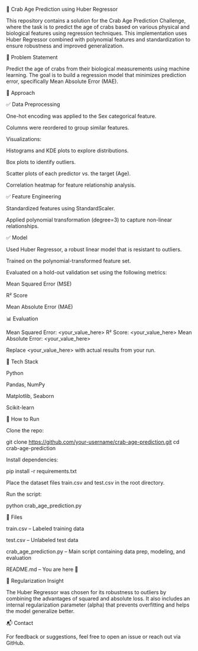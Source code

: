 🦀 Crab Age Prediction using Huber Regressor

This repository contains a solution for the Crab Age Prediction Challenge, where the task is to predict the age of crabs based on various physical and biological features using regression techniques. This implementation uses Huber Regressor combined with polynomial features and standardization to ensure robustness and improved generalization.

📌 Problem Statement

Predict the age of crabs from their biological measurements using machine learning. The goal is to build a regression model that minimizes prediction error, specifically Mean Absolute Error (MAE).

🧠 Approach

✅ Data Preprocessing

One-hot encoding was applied to the Sex categorical feature.

Columns were reordered to group similar features.

Visualizations:

Histograms and KDE plots to explore distributions.

Box plots to identify outliers.

Scatter plots of each predictor vs. the target (Age).

Correlation heatmap for feature relationship analysis.

✅ Feature Engineering

Standardized features using StandardScaler.

Applied polynomial transformation (degree=3) to capture non-linear relationships.

✅ Model

Used Huber Regressor, a robust linear model that is resistant to outliers.

Trained on the polynomial-transformed feature set.

Evaluated on a hold-out validation set using the following metrics:

Mean Squared Error (MSE)

R² Score

Mean Absolute Error (MAE)

📊 Evaluation

Mean Squared Error: <your_value_here>
R² Score: <your_value_here>
Mean Absolute Error: <your_value_here>

Replace <your_value_here> with actual results from your run.

🔧 Tech Stack

Python

Pandas, NumPy

Matplotlib, Seaborn

Scikit-learn

🚀 How to Run

Clone the repo:

git clone https://github.com/your-username/crab-age-prediction.git
cd crab-age-prediction

Install dependencies:

pip install -r requirements.txt

Place the dataset files train.csv and test.csv in the root directory.

Run the script:

python crab_age_prediction.py

📁 Files

train.csv – Labeled training data

test.csv – Unlabeled test data

crab_age_prediction.py – Main script containing data prep, modeling, and evaluation

README.md – You are here 🚀

📌 Regularization Insight

The Huber Regressor was chosen for its robustness to outliers by combining the advantages of squared and absolute loss. It also includes an internal regularization parameter (alpha) that prevents overfitting and helps the model generalize better.

📬 Contact

For feedback or suggestions, feel free to open an issue or reach out via GitHub.

